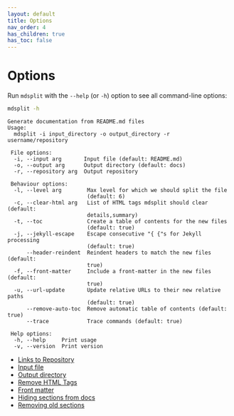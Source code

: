 ```yaml
---
layout: default
title: Options
nav_order: 4
has_children: true
has_toc: false
---
```

# Options

Run `mdsplit` with the `--help` (or `-h`) option to see all command-line options:

```bash
mdsplit -h
```

```console
Generate documentation from README.md files
Usage:
  mdsplit -i input_directory -o output_directory -r username/repository

 File options:
  -i, --input arg       Input file (default: README.md)
  -o, --output arg      Output directory (default: docs)
  -r, --repository arg  Output repository

 Behaviour options:
  -l, --level arg        Max level for which we should split the file
                         (default: 6)
  -c, --clear-html arg   List of HTML tags mdsplit should clear (default:
                         details,summary)
  -t, --toc              Create a table of contents for the new files
                         (default: true)
  -j, --jekyll-escape    Escape consecutive "{ {"s for Jekyll processing
                         (default: true)
      --header-reindent  Reindent headers to match the new files (default:
                         true)
  -f, --front-matter     Include a front-matter in the new files (default:
                         true)
  -u, --url-update       Update relative URLs to their new relative paths
                         (default: true)
      --remove-auto-toc  Remove automatic table of contents (default: true)
      --trace            Trace commands (default: true)

 Help options:
  -h, --help     Print usage
  -v, --version  Print version
```



- [Links to Repository](options/links-to-repository.md)
- [Input file](options/input-file.md)
- [Output directory](options/output-directory.md)
- [Remove HTML Tags](options/remove-html-tags.md)
- [Front matter ](options/front-matter-.md)
- [Hiding sections from docs](options/hiding-sections-from-docs.md)
- [Removing old sections](options/removing-old-sections.md)


<!-- Generated with mdsplit: https://github.com/alandefreitas/mdsplit -->
